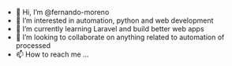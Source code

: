 - 👋 Hi, I’m @fernando-moreno
- 👀 I’m interested in automation, python and web development
- 🌱 I’m currently learning Laravel and build better web apps
- 💞️ I’m looking to collaborate on anything related to automation of processed
- 📫 How to reach me ...

<!---
fernando-moreno/fernando-moreno is a ✨ special ✨ repository because its `README.md` (this file) appears on your GitHub profile.
You can click the Preview link to take a look at your changes.
--->
